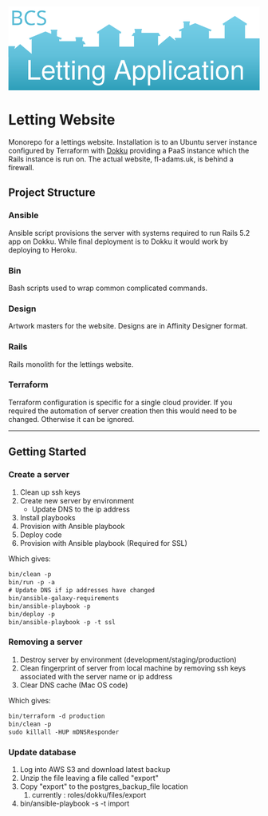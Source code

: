 ![Bcs.io](docs/images/application.svg)

# Letting Website

Monorepo for a lettings website. Installation is to an Ubuntu server instance configured by Terraform with [Dokku](2) providing a PaaS instance which the Rails instance is run on. The actual website, fl-adams.uk, is behind a firewall.

## Project Structure

### Ansible

Ansible script provisions the server with systems required to run Rails 5.2 app on Dokku. While final deployment is to Dokku it would work by deploying to Heroku.

### Bin

Bash scripts used to wrap common complicated commands.


### Design

Artwork masters for the website. Designs are in Affinity Designer format.

### Rails

Rails monolith for the lettings website.


### Terraform

Terraform configuration is specific for a single cloud provider. If you required the automation of server creation then this would need to be changed. Otherwise it can be ignored.

---
## Getting Started

### Create a server
1. Clean up ssh keys
2. Create new server by environment
   - Update DNS to the ip address
3. Install playbooks
4. Provision with Ansible playbook
5. Deploy code
6. Provision with Ansible playbook (Required for SSL)

Which gives:
```
bin/clean -p
bin/run -p -a 
# Update DNS if ip addresses have changed
bin/ansible-galaxy-requirements
bin/ansible-playbook -p
bin/deploy -p
bin/ansible-playbook -p -t ssl
```

### Removing a server
  1. Destroy server by environment (development/staging/production)
  2. Clean fingerprint of server from local machine by removing ssh keys associated with the server name or ip address
  3. Clear DNS cache (Mac OS code)


Which gives:
```
bin/terraform -d production
bin/clean -p
sudo killall -HUP mDNSResponder
```

[1]: https://bcs.io
[2]: https://github.com/dokku/dokku


### Update database
1. Log into AWS S3 and download latest backup
2. Unzip the file leaving a file called "export"
3. Copy "export" to the postgres_backup_file location
   1. currently : roles/dokku/files/export
4. bin/ansible-playbook -s -t import
